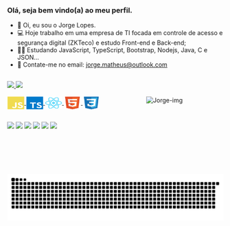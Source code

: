### Olá, seja bem vindo(a) ao meu perfil.

- 👋 Oi, eu sou o Jorge Lopes.
- 💻 Hoje trabalho em uma empresa de TI focada em controle de acesso e segurança digital (ZKTeco) e estudo Front-end e Back-end;
- 👨‍💻 Estudando JavaScript, TypeScript, Bootstrap, Nodejs, Java, C e JSON...
- 💬 Contate-me no email: jorge.matheus@outlook.com

##

<div>
  <a href="https://github.com/JorgeMLopes">
  <img height="170em" src="https://github-readme-stats.vercel.app/api?username=JorgeMLopes&show_icons=true&theme=tokyonight&include_all_commits=true&count_private=true"/>
  <img height="170em" src="https://github-readme-stats.vercel.app/api/top-langs/?username=JorgeMLopes&layout=compact&langs_count=7&theme=tokyonight"/>
</div>
  
<div style="display: inline_block"><br>
  <img align="center" alt="Jorge-Js" height="30" width="40" src="https://raw.githubusercontent.com/devicons/devicon/master/icons/javascript/javascript-plain.svg">
  <img align="center" alt="Jorge-Bt" height="30" width="40" src="https://raw.githubusercontent.com/devicons/devicon/master/icons/typescript/typescript-plain.svg">
  <img align="center" alt="Jorge-React" height="30" width="40" src="https://raw.githubusercontent.com/devicons/devicon/master/icons/react/react-original.svg">
  <img align="center" alt="Jorge-HTML" height="30" width="40" src="https://raw.githubusercontent.com/devicons/devicon/master/icons/html5/html5-original.svg">
  <img align="center" alt="Jorge-CSS" height="30" width="40" src="https://raw.githubusercontent.com/devicons/devicon/master/icons/css3/css3-original.svg">
  <img align="right" alt="Jorge-img" height="180" width="180" src="https://upload.wikimedia.org/wikipedia/commons/thumb/2/20/Musashi_ts_pic.jpg/280px-Musashi_ts_pic.jpg">
</div>
  
## 

<div>
  <a href="1JpStMAGGA6NKiFX1P578TGQMGW8iTZzmA" target="_blank"><img src="https://img.shields.io/badge/Bitcoin-000000?style=for-the-badge&logo=bitcoin&logoColor=white" target="_blank"></a>
  <a href = "mailto:jorge.matheus@outlook.com"><img src="https://img.shields.io/badge/-Gmail-%23333?style=for-the-badge&logo=gmail&logoColor=white" target="_blank"></a>
  <a href="https://discord.com/channels/@me" target="_blank"><img src="https://img.shields.io/badge/Discord-7289DA?style=for-the-badge&logo=discord&logoColor=white" target="_blank"></a> 
  <a href="https://www.linkedin.com/in/jorge-lopes-5b2342210/" target="_blank"><img src="https://img.shields.io/badge/-LinkedIn-%230077B5?style=for-the-badge&logo=linkedin&logoColor=white" target="_blank"></a> 
  <a href="https://t.me/JorgeMLopes" target="_blank"><img src="https://img.shields.io/badge/Telegram-2CA5E0?style=for-the-badge&logo=telegram&logoColor=white" target="_blank"></a>
  <a href="https://open.spotify.com/user/jorge.matheus-br?si=rpKpUbFnQ2exMSDYMUiitg" target="_blank"><img src="https://img.shields.io/badge/Spotify-1ED760?&style=for-the-badge&logo=spotify&logoColor=white" target="_blank"></a>
</div>

![Snake animation](https://github.com/JorgeMLopes/JorgeMLopes/blob/output/github-contribution-grid-snake.svg)  
  
